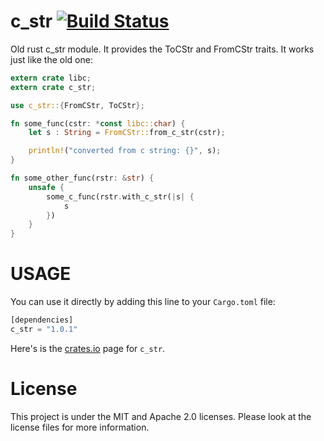 c_str [![Build Status](https://api.travis-ci.org/GuillaumeGomez/c_str-rs.png?branch=master)](https://travis-ci.org/GuillaumeGomez/c_str-rs)
=====

Old rust c_str module. It provides the ToCStr and FromCStr traits. It works just like the old one:

```Rust
extern crate libc;
extern crate c_str;

use c_str::{FromCStr, ToCStr};

fn some_func(cstr: *const libc::char) {
    let s : String = FromCStr::from_c_str(cstr);

    println!("converted from c string: {}", s);
}

fn some_other_func(rstr: &str) {
    unsafe {
        some_c_func(rstr.with_c_str(|s| {
            s
        })
    }
}
```

USAGE
=====

You can use it directly by adding this line to your `Cargo.toml` file:

```Rust
[dependencies]
c_str = "1.0.1"
```

Here's is the [crates.io](https://crates.io/crates/c_str) page for `c_str`.

License
=======

This project is under the MIT and Apache 2.0 licenses. Please look at the license files for more information.
